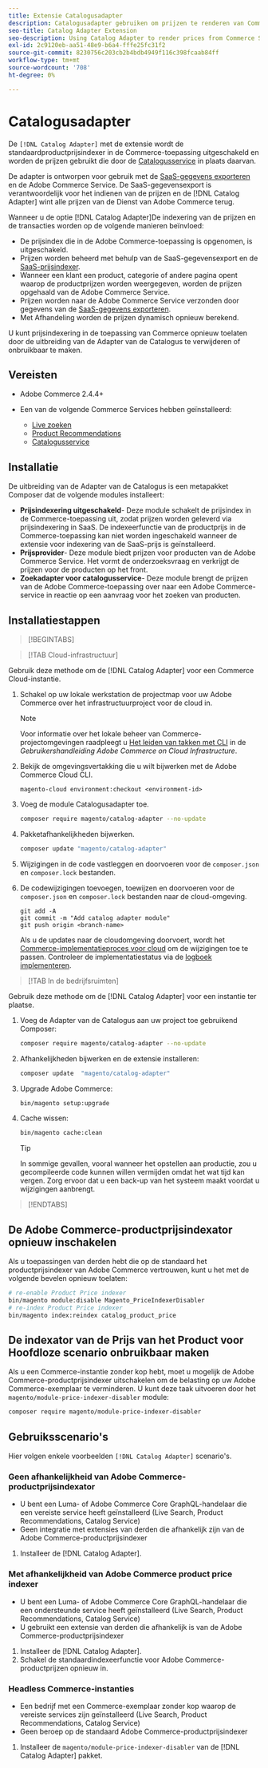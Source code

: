 ```yaml
---
title: Extensie Catalogusadapter
description: Catalogusadapter gebruiken om prijzen te renderen van Commerce Services
seo-title: Catalog Adapter Extension
seo-description: Using Catalog Adapter to render prices from Commerce Services
exl-id: 2c9120eb-aa51-48e9-b6a4-fffe25fc31f2
source-git-commit: 8230756c203cb2b4bdb4949f116c398fcaab84ff
workflow-type: tm+mt
source-wordcount: '708'
ht-degree: 0%

---
```


# Catalogusadapter

De `[!DNL Catalog Adapter]` met de extensie wordt de standaardproductprijsindexer in de Commerce-toepassing uitgeschakeld en worden de prijzen gebruikt die door de [Catalogusservice](../catalog-service/overview.md) in plaats daarvan.

De adapter is ontworpen voor gebruik met de [SaaS-gegevens exporteren](../data-export/overview.md) en de Adobe Commerce Service. De SaaS-gegevensexport is verantwoordelijk voor het indienen van de prijzen en de [!DNL Catalog Adapter] wint alle prijzen van de Dienst van Adobe Commerce terug.

Wanneer u de optie [!DNL Catalog Adapter]De indexering van de prijzen en de transacties worden op de volgende manieren beïnvloed:

- De prijsindex die in de Adobe Commerce-toepassing is opgenomen, is uitgeschakeld.
- Prijzen worden beheerd met behulp van de SaaS-gegevensexport en de [SaaS-prijsindexer](price-indexing.md).
- Wanneer een klant een product, categorie of andere pagina opent waarop de productprijzen worden weergegeven, worden de prijzen opgehaald van de Adobe Commerce Service.
- Prijzen worden naar de Adobe Commerce Service verzonden door gegevens van de [SaaS-gegevens exporteren](../data-export/overview.md).
- Met Afhandeling worden de prijzen dynamisch opnieuw berekend.

U kunt prijsindexering in de toepassing van Commerce opnieuw toelaten door de uitbreiding van de Adapter van de Catalogus te verwijderen of onbruikbaar te maken.

## Vereisten

- Adobe Commerce 2.4.4+
- Een van de volgende Commerce Services hebben geïnstalleerd:

   - [Live zoeken](../live-search/install.md)
   - [Product Recommendations](../product-recommendations/install-configure.md)
   - [Catalogusservice](../catalog-service/installation.md)

## Installatie

De uitbreiding van de Adapter van de Catalogus is een metapakket Composer dat de volgende modules installeert:

- **Prijsindexering uitgeschakeld**- Deze module schakelt de prijsindex in de Commerce-toepassing uit, zodat prijzen worden geleverd via prijsindexering in SaaS. De indexeerfunctie van de productprijs in de Commerce-toepassing kan niet worden ingeschakeld wanneer de extensie voor indexering van de SaaS-prijs is geïnstalleerd.
- **Prijsprovider**- Deze module biedt prijzen voor producten van de Adobe Commerce Service. Het vormt de onderzoeksvraag en verkrijgt de prijzen voor de producten op het front.
- **Zoekadapter voor catalogusservice**- Deze module brengt de prijzen van de Adobe Commerce-toepassing over naar een Adobe Commerce-service in reactie op een aanvraag voor het zoeken van producten.

## Installatiestappen

>[!BEGINTABS]

>[!TAB Cloud-infrastructuur]

Gebruik deze methode om de [!DNL Catalog Adapter] voor een Commerce Cloud-instantie.

1. Schakel op uw lokale werkstation de projectmap voor uw Adobe Commerce over het infrastructuurproject voor de cloud in.

   >[!NOTE]
   >
   >Voor informatie over het lokale beheer van Commerce-projectomgevingen raadpleegt u [Het leiden van takken met CLI](https://experienceleague.adobe.com/en/docs/commerce-cloud-service/user-guide/develop/cli-branches) in de _Gebruikershandleiding Adobe Commerce on Cloud Infrastructure_.

1. Bekijk de omgevingsvertakking die u wilt bijwerken met de Adobe Commerce Cloud CLI.

   ```shell
   magento-cloud environment:checkout <environment-id>
   ```

1. Voeg de module Catalogusadapter toe.

   ```bash
   composer require magento/catalog-adapter --no-update
   ```

1. Pakketafhankelijkheden bijwerken.

   ```bash
   composer update "magento/catalog-adapter"
   ```

1. Wijzigingen in de code vastleggen en doorvoeren voor de `composer.json` en `composer.lock` bestanden.

1. De codewijzigingen toevoegen, toewijzen en doorvoeren voor de `composer.json` en `composer.lock` bestanden naar de cloud-omgeving.

   ```shell
   git add -A
   git commit -m "Add catalog adapter module"
   git push origin <branch-name>
   ```

   Als u de updates naar de cloudomgeving doorvoert, wordt het [Commerce-implementatieproces voor cloud](https://experienceleague.adobe.com/en/docs/commerce-cloud-service/user-guide/develop/deploy/process) om de wijzigingen toe te passen. Controleer de implementatiestatus via de [logboek implementeren](https://experienceleague.adobe.com/en/docs/commerce-cloud-service/user-guide/develop/test/log-locations#deploy-log).

>[!TAB In de bedrijfsruimten]

Gebruik deze methode om de [!DNL Catalog Adapter] voor een instantie ter plaatse.

1. Voeg de Adapter van de Catalogus aan uw project toe gebruikend Composer:

   ```bash
   composer require magento/catalog-adapter --no-update
   ```

1. Afhankelijkheden bijwerken en de extensie installeren:

   ```bash
   composer update  "magento/catalog-adapter"
   ```

1. Upgrade Adobe Commerce:

   ```bash
   bin/magento setup:upgrade
   ```

1. Cache wissen:

   ```bash
   bin/magento cache:clean
   ```

   >[!TIP]
   >
   >In sommige gevallen, vooral wanneer het opstellen aan productie, zou u gecompileerde code kunnen willen vermijden omdat het wat tijd kan vergen. Zorg ervoor dat u een back-up van het systeem maakt voordat u wijzigingen aanbrengt.

>[!ENDTABS]


## De Adobe Commerce-productprijsindexator opnieuw inschakelen

Als u toepassingen van derden hebt die op de standaard het productprijsindexer van Adobe Commerce vertrouwen, kunt u het met de volgende bevelen opnieuw toelaten:

```bash
# re-enable Product Price indexer
bin/magento module:disable Magento_PriceIndexerDisabler
# re-index Product Price indexer
bin/magento index:reindex catalog_product_price
```

## De indexator van de Prijs van het Product voor Hoofdloze scenario onbruikbaar maken

Als u een Commerce-instantie zonder kop hebt, moet u mogelijk de Adobe Commerce-productprijsindexer uitschakelen om de belasting op uw Adobe Commerce-exemplaar te verminderen. U kunt deze taak uitvoeren door het `magento/module-price-indexer-disabler` module:

```bash
composer require magento/module-price-indexer-disabler
```

## Gebruiksscenario&#39;s

Hier volgen enkele voorbeelden `[!DNL Catalog Adapter]` scenario&#39;s.

### Geen afhankelijkheid van Adobe Commerce-productprijsindexator

- U bent een Luma- of Adobe Commerce Core GraphQL-handelaar die een vereiste service heeft geïnstalleerd (Live Search, Product Recommendations, Catalog Service)
- Geen integratie met extensies van derden die afhankelijk zijn van de Adobe Commerce-productprijsindexer

1. Installeer de [!DNL Catalog Adapter].

### Met afhankelijkheid van Adobe Commerce product price indexer

- U bent een Luma- of Adobe Commerce Core GraphQL-handelaar die een ondersteunde service heeft geïnstalleerd (Live Search, Product Recommendations, Catalog Service)
- U gebruikt een extensie van derden die afhankelijk is van de Adobe Commerce-productprijsindexer

1. Installeer de [!DNL Catalog Adapter].
1. Schakel de standaardindexeerfunctie voor Adobe Commerce-productprijzen opnieuw in.

### Headless Commerce-instanties

- Een bedrijf met een Commerce-exemplaar zonder kop waarop de vereiste services zijn geïnstalleerd (Live Search, Product Recommendations, Catalog Service)
- Geen beroep op de standaard Adobe Commerce-productprijsindexer

1. Installeer de `magento/module-price-indexer-disabler` van de [!DNL Catalog Adapter] pakket.

